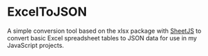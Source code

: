 # ExcelToJSON

A simple conversion tool based on the xlsx package with <a href="https://www.npmjs.com/package/xlsx">SheetJS</a> to convert basic Excel spreadsheet tables to JSON data for use in my JavaScript projects.
